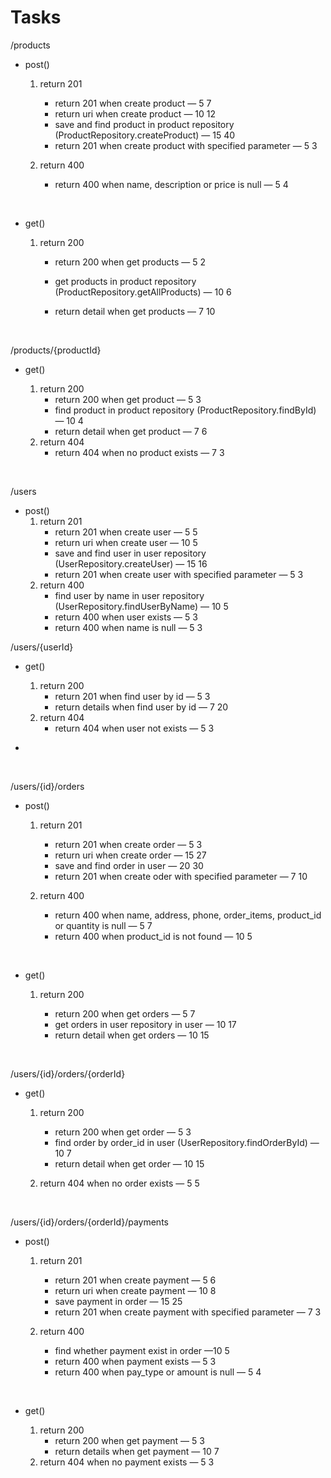 # Tasks

/products

- post()

  1. return 201

     - return 201 when create product — 5 7
     - return uri when create product — 10 12
     - save and find product in product repository (ProductRepository.createProduct) — 15 40
     - return 201 when create product with specified parameter — 5 3

  2. return 400

     - return 400 when name, description or price is null — 5 4

     ​

- get()

  1. return 200

     - return 200 when get products — 5 2

     - get products in product repository (ProductRepository.getAllProducts) — 10 6

     - return detail when get products — 7 10

       ​

/products/{productId}

- get()

  1. return 200
     - return 200 when get product — 5 3
     - find product in product repository (ProductRepository.findById) — 10 4
     - return detail when get product — 7 6
  2. return 404
     - return 404 when no product exists — 7 3

  ​

/users

- post()
  1. return 201
     - return 201 when create user — 5 5
     - return uri when create user — 10 5
     - save and find user in user repository (UserRepository.createUser) — 15 16
     - return 201 when create user with specified parameter — 5 3
  2. return 400
     - find user by name in user repository (UserRepository.findUserByName) — 10 5
     - return 400 when user exists — 5 3
     - return 400 when name is null — 5 3

/users/{userId}

- get()
  1. return 200
     - return 201 when find user by id — 5 3
     - return details when find user by id — 7 20
  2. return 404
     - return 404 when user not exists — 5 3

- ​

  ​

/users/{id}/orders

- post()

  1. return 201

     - return 201 when create order — 5 3
     - return uri when create order — 15 27
     - save and find order in user — 20 30
     - return 201 when create oder with specified parameter — 7 10

  2. return 400

     - return 400 when name, address, phone, order_items, product_id or quantity is null — 5 7
     - return 400 when product_id is not found — 10 5

     ​

- get()

  1. return 200

     - return 200 when get orders — 5 7
     - get orders in user repository in user — 10 17
     - return detail when get orders — 10 15

     ​

/users/{id}/orders/{orderId}

- get()

  1. return 200

     - return 200 when get order — 5 3
     - find order by order_id in user (UserRepository.findOrderById) — 10 7
     - return detail when get order — 10 15

  2. return 404 when no order exists — 5 5

     ​

/users/{id}/orders/{orderId}/payments

- post()

  1. return 201

     - return 201 when create payment — 5 6
     - return uri when create payment — 10 8
     - save payment in order — 15 25
     - return 201 when create payment with specified parameter — 7 3

  2. return 400

     - find whether payment exist in order  —10 5
     - return 400 when payment exists — 5 3
     - return 400 when pay_type or amount is null — 5 4

     ​

- get()

  1. return 200
     - return 200 when get payment — 5 3
     - return details when get payment — 10  7
  2. return 404 when no payment exists — 5 3